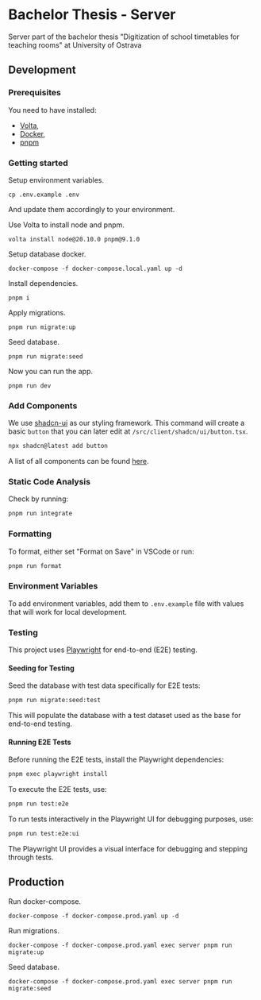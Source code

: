 # Bachelor Thesis - Server

Server part of the bachelor thesis "Digitization of school timetables for teaching rooms" at University of Ostrava

## Development

### Prerequisites

You need to have installed:

-   [Volta](https://volta.sh/),
-   [Docker](https://www.docker.com/),
-   [pnpm](https://pnpm.io/)

### Getting started

Setup environment variables.

```
cp .env.example .env
```

And update them accordingly to your environment.

Use Volta to install node and pnpm.

```
volta install node@20.10.0 pnpm@9.1.0
```

Setup database docker.

```
docker-compose -f docker-compose.local.yaml up -d
```

Install dependencies.

```
pnpm i
```

Apply migrations.

```
pnpm run migrate:up
```

Seed database.

```
pnpm run migrate:seed
```

Now you can run the app.

```
pnpm run dev
```

### Add Components

We use [shadcn-ui](https://ui.shadcn.com) as our styling framework. This command will create a basic `button` that you can later edit at `/src/client/shadcn/ui/button.tsx`.

```bash
npx shadcn@latest add button
```

A list of all components can be found [here](https://ui.shadcn.com/docs/components/button).

### Static Code Analysis

Check by running:

```bash
pnpm run integrate
```

### Formatting

To format, either set "Format on Save" in VSCode or run:

```bash
pnpm run format
```

### Environment Variables

To add environment variables, add them to `.env.example` file with values that will work for local development.

### Testing

This project uses [Playwright](https://playwright.dev/) for end-to-end (E2E) testing.

#### Seeding for Testing

Seed the database with test data specifically for E2E tests:

```bash
pnpm run migrate:seed:test
```

This will populate the database with a test dataset used as the base for end-to-end testing.

#### Running E2E Tests

Before running the E2E tests, install the Playwright dependencies:

```bash
pnpm exec playwright install
```

To execute the E2E tests, use:

```bash
pnpm run test:e2e
```

To run tests interactively in the Playwright UI for debugging purposes, use:

```bash
pnpm run test:e2e:ui
```

The Playwright UI provides a visual interface for debugging and stepping through tests.

## Production

Run docker-compose.

```
docker-compose -f docker-compose.prod.yaml up -d
```

Run migrations.

```
docker-compose -f docker-compose.prod.yaml exec server pnpm run migrate:up
```

Seed database.

```
docker-compose -f docker-compose.prod.yaml exec server pnpm run migrate:seed
```
